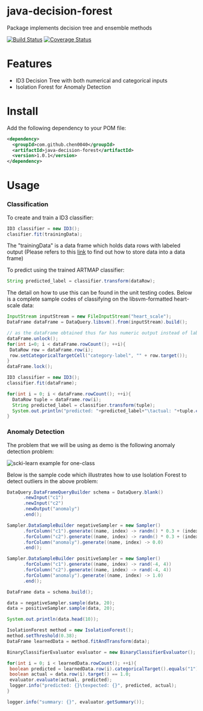 # java-decision-forest

Package implements decision tree and ensemble methods

[![Build Status](https://travis-ci.org/chen0040/java-decision-forest.svg?branch=master)](https://travis-ci.org/chen0040/java-decision-forest) [![Coverage Status](https://coveralls.io/repos/github/chen0040/java-decision-forest/badge.svg?branch=master)](https://coveralls.io/github/chen0040/java-decision-forest?branch=master) 

# Features

* ID3 Decision Tree with both numerical and categorical inputs 
* Isolation Forest for Anomaly Detection

# Install 

Add the following dependency to your POM file:

```xml
<dependency>
  <groupId>com.github.chen0040</groupId>
  <artifactId>java-decision-forest</artifactId>
  <version>1.0.1</version>
</dependency>
```

# Usage

### Classification

To create and train a ID3 classifier:

```java
ID3 classifier = new ID3();
clasifier.fit(trainingData);
```

The "trainingData" is a data frame which holds data rows with labeled output (Please refers to this [link](https://github.com/chen0040/java-data-frame) to find out how to store data into a data frame)

To predict using the trained ARTMAP classifier:

```java
String predicted_label = classifier.transform(dataRow);
```

The detail on how to use this can be found in the unit testing codes. Below is a complete sample codes of classifying on the libsvm-formatted heart-scale data:

```java
InputStream inputStream = new FileInputStream("heart_scale");
DataFrame dataFrame = DataQuery.libsvm().from(inputStream).build();

// as the dataFrame obtained thus far has numeric output instead of labeled categorical output, the code below performs the categorical output conversion
dataFrame.unlock();
for(int i=0; i < dataFrame.rowCount(); ++i){
 DataRow row = dataFrame.row(i);
 row.setCategoricalTargetCell("category-label", "" + row.target());
}
dataFrame.lock();

ID3 classifier = new ID3();
classifier.fit(dataFrame);

for(int i = 0; i < dataFrame.rowCount(); ++i){
  DataRow tuple = dataFrame.row(i);
  String predicted_label = classifier.transform(tuple);
  System.out.println("predicted: "+predicted_label+"\tactual: "+tuple.categoricalTarget());
}

```

### Anomaly Detection

The problem that we will be using as demo is the following anomaly detection problem:

![scki-learn example for one-class](http://scikit-learn.org/stable/_images/sphx_glr_plot_oneclass_001.png)


Below is the sample code which illustrates how to use Isolation Forest to detect outliers in the above problem:

```java
DataQuery.DataFrameQueryBuilder schema = DataQuery.blank()
      .newInput("c1")
      .newInput("c2")
      .newOutput("anomaly")
      .end();

Sampler.DataSampleBuilder negativeSampler = new Sampler()
      .forColumn("c1").generate((name, index) -> randn() * 0.3 + (index % 2 == 0 ? -2 : 2))
      .forColumn("c2").generate((name, index) -> randn() * 0.3 + (index % 2 == 0 ? -2 : 2))
      .forColumn("anomaly").generate((name, index) -> 0.0)
      .end();

Sampler.DataSampleBuilder positiveSampler = new Sampler()
      .forColumn("c1").generate((name, index) -> rand(-4, 4))
      .forColumn("c2").generate((name, index) -> rand(-4, 4))
      .forColumn("anomaly").generate((name, index) -> 1.0)
      .end();

DataFrame data = schema.build();

data = negativeSampler.sample(data, 20);
data = positiveSampler.sample(data, 20);

System.out.println(data.head(10));

IsolationForest method = new IsolationForest();
method.setThreshold(0.38);
DataFrame learnedData = method.fitAndTransform(data);

BinaryClassifierEvaluator evaluator = new BinaryClassifierEvaluator();

for(int i = 0; i < learnedData.rowCount(); ++i){
 boolean predicted = learnedData.row(i).categoricalTarget().equals("1");
 boolean actual = data.row(i).target() == 1.0;
 evaluator.evaluate(actual, predicted);
 logger.info("predicted: {}\texpected: {}", predicted, actual);
}

logger.info("summary: {}", evaluator.getSummary());
```
